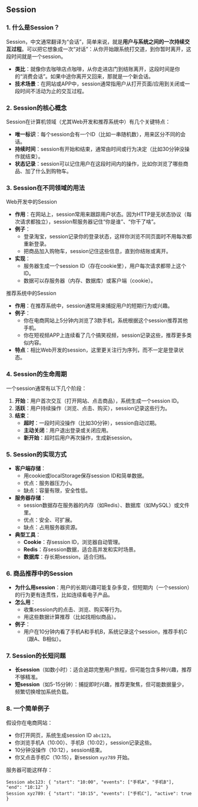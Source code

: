 ## Session
### 1. 什么是Session？
Session，中文通常翻译为“会话”，简单来说，就是**用户与系统之间的一次持续交互过程**。可以把它想象成一次“对话”：从你开始跟系统打交道，到你暂时离开，这段时间就是一个session。

- **类比**：就像你去咖啡店点咖啡，从你走进店门到结账离开，这段时间是你的“消费会话”。如果中途你离开又回来，那就是一个新会话。
- **技术场景**：在网站或APP中，session通常指用户从打开页面/应用到关闭或一段时间不活动为止的交互过程。

### 2. Session的核心概念
Session在计算机领域（尤其Web开发和推荐系统中）有几个关键特点：
- **唯一标识**：每个session会有一个ID（比如一串随机数），用来区分不同的会话。
- **持续时间**：session有开始和结束，通常由时间或行为决定（比如30分钟没操作就结束）。
- **状态记录**：session可以记住用户在这段时间内的操作，比如你浏览了哪些商品、加了什么到购物车。

### 3. Session在不同领域的用法
Web开发中的Session
- **作用**：在网站上，session常用来跟踪用户状态。因为HTTP是无状态协议（每次请求都独立），session帮服务器记住“你是谁”、“你干了啥”。
- **例子**：
  - 登录淘宝，session记录你的登录状态，这样你浏览不同页面时不用每次都重新登录。
  - 把商品加入购物车，session记住这些信息，直到你结账或离开。
- **实现**：
  - 服务器生成一个session ID（存在cookie里），用户每次请求都带上这个ID。
  - 数据可以存服务器（内存、数据库）或客户端（cookie）。

推荐系统中的Session
- **作用**：在推荐系统中，session通常用来捕捉用户的短期行为或兴趣。
- **例子**：
  - 你在电商网站上5分钟内浏览了3款手机，系统根据这个session推荐其他手机。
  - 你在短视频APP上连续看了几个搞笑视频，session记录这些，推荐更多类似内容。
- **特点**：相比Web开发的session，这里更关注行为序列，而不一定是登录状态。

### 4. Session的生命周期
一个session通常有以下几个阶段：
1. **开始**：用户首次交互（打开网站、点击商品），系统生成一个session ID。
2. **活跃**：用户持续操作（浏览、点击、购买），session记录这些行为。
3. **结束**：
   - **超时**：一段时间没操作（比如30分钟），session自动过期。
   - **主动关闭**：用户退出登录或关闭应用。
   - **新开始**：超时后用户再次操作，生成新session。

### 5. Session的实现方式
- **客户端存储**：
  - 用cookie或localStorage保存session ID和简单数据。
  - 优点：服务器压力小。
  - 缺点：容量有限，安全性低。
- **服务器存储**：
  - session数据存在服务器的内存（如Redis）、数据库（如MySQL）或文件里。
  - 优点：安全、可扩展。
  - 缺点：占用服务器资源。
- **典型工具**：
  - **Cookie**：存session ID，浏览器自动管理。
  - **Redis**：存session数据，适合高并发和实时场景。
  - **数据库**：存长期session，适合归档。

### 6. 商品推荐中的Session
- **为什么用session**：用户的长期兴趣可能复杂多变，但短期内（一个session）的行为更有连贯性，比如连续看电子产品。
- **怎么用**：
  - 收集session内的点击、浏览、购买等行为。
  - 用这些数据计算推荐（比如找相似商品）。
- **例子**：
  - 用户在10分钟内看了手机A和手机B，系统记录这个session，推荐手机C（跟A、B相似）。

### 7. Session的长短问题
- **长session**（如数小时）：适合追踪完整用户旅程，但可能包含多种兴趣，推荐不够精准。
- **短session**（如5-15分钟）：捕捉即时兴趣，推荐更聚焦，但可能数据量少，频繁切换增加系统负载。

### 8. 一个简单例子
假设你在电商网站：
- 你打开网页，系统生成session ID `abc123`。
- 你浏览手机A（10:00）、手机B（10:02），session记录这些。
- 10分钟没操作（10:12），session结束。
- 你又点击手机C（10:15），新session `xyz789` 开始。

服务器可能这样存：
```
Session abc123: { "start": "10:00", "events": ["手机A", "手机B"], "end": "10:12" }
Session xyz789: { "start": "10:15", "events": ["手机C"], "active": true }
```
